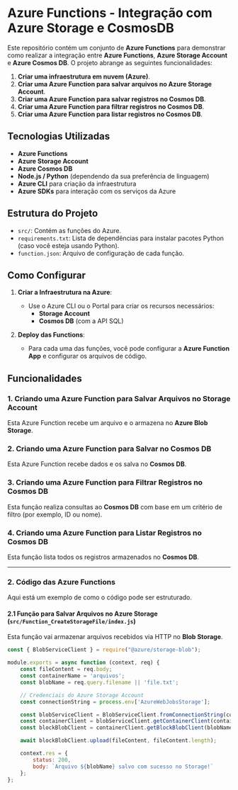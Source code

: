 # Azure Functions - Integração com Azure Storage e CosmosDB

Este repositório contém um conjunto de **Azure Functions** para demonstrar como realizar a integração entre **Azure Functions**, **Azure Storage Account** e **Azure Cosmos DB**. O projeto abrange as seguintes funcionalidades:

1. **Criar uma infraestrutura em nuvem (Azure)**.
2. **Criar uma Azure Function para salvar arquivos no Azure Storage Account**.
3. **Criar uma Azure Function para salvar registros no Cosmos DB**.
4. **Criar uma Azure Function para filtrar registros no Cosmos DB**.
5. **Criar uma Azure Function para listar registros no Cosmos DB**.

## Tecnologias Utilizadas

- **Azure Functions**
- **Azure Storage Account**
- **Azure Cosmos DB**
- **Node.js / Python** (dependendo da sua preferência de linguagem)
- **Azure CLI** para criação da infraestrutura
- **Azure SDKs** para interação com os serviços da Azure

## Estrutura do Projeto

- `src/`: Contém as funções do Azure.
- `requirements.txt`: Lista de dependências para instalar pacotes Python (caso você esteja usando Python).
- `function.json`: Arquivo de configuração de cada função.

## Como Configurar

1. **Criar a Infraestrutura na Azure**:

    - Use o Azure CLI ou o Portal para criar os recursos necessários:
      - **Storage Account**
      - **Cosmos DB** (com a API SQL)

2. **Deploy das Functions**:

    - Para cada uma das funções, você pode configurar a **Azure Function App** e configurar os arquivos de código.

## Funcionalidades

### 1. **Criando uma Azure Function para Salvar Arquivos no Storage Account**

Esta Azure Function recebe um arquivo e o armazena no **Azure Blob Storage**.

### 2. **Criando uma Azure Function para Salvar no Cosmos DB**

Esta Azure Function recebe dados e os salva no **Cosmos DB**.

### 3. **Criando uma Azure Function para Filtrar Registros no Cosmos DB**

Esta função realiza consultas ao **Cosmos DB** com base em um critério de filtro (por exemplo, ID ou nome).

### 4. **Criando uma Azure Function para Listar Registros no Cosmos DB**

Esta função lista todos os registros armazenados no **Cosmos DB**.

---

### 2. **Código das Azure Functions**

Aqui está um exemplo de como o código pode ser estruturado.

#### 2.1 **Função para Salvar Arquivos no Azure Storage** (`src/Function_CreateStorageFile/index.js`)

Esta função vai armazenar arquivos recebidos via HTTP no **Blob Storage**.

```javascript
const { BlobServiceClient } = require("@azure/storage-blob");

module.exports = async function (context, req) {
    const fileContent = req.body;
    const containerName = 'arquivos';
    const blobName = req.query.filename || 'file.txt';

    // Credenciais do Azure Storage Account
    const connectionString = process.env['AzureWebJobsStorage'];

    const blobServiceClient = BlobServiceClient.fromConnectionString(connectionString);
    const containerClient = blobServiceClient.getContainerClient(containerName);
    const blockBlobClient = containerClient.getBlockBlobClient(blobName);

    await blockBlobClient.upload(fileContent, fileContent.length);

    context.res = {
        status: 200,
        body: `Arquivo ${blobName} salvo com sucesso no Storage!`
    };
};
